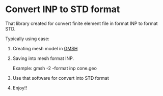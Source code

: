 # Convert INP to STD format

That library created for convert finite element file in format INP to format STD.

Typically using case:

1) Creating mesh model in [GMSH](http://gmsh.info/)
2) Saving into mesh format INP.

	Example: gmsh -2 -format inp cone.geo

3) Use that software for convert into STD format
4) Enjoy!!
